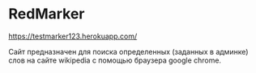 # RedMarker
https://testmarker123.herokuapp.com/

Сайт предназначен для поиска определенных (заданных в админке) слов на сайте wikipedia с помощью браузера google chrome. 

